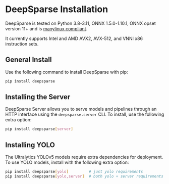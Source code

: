 <!--
Copyright (c) 2021 - present / Neuralmagic, Inc. All Rights Reserved.

Licensed under the Apache License, Version 2.0 (the "License");
you may not use this file except in compliance with the License.
You may obtain a copy of the License at

   http://www.apache.org/licenses/LICENSE-2.0

Unless required by applicable law or agreed to in writing,
software distributed under the License is distributed on an "AS IS" BASIS,
WITHOUT WARRANTIES OR CONDITIONS OF ANY KIND, either express or implied.
See the License for the specific language governing permissions and
limitations under the License.
-->

# DeepSparse Installation

DeepSparse is tested on Python 3.8-3.11, ONNX 1.5.0-1.10.1, ONNX opset version 11+ and is [manylinux compliant](https://peps.python.org/pep-0513/).

It currently supports Intel and AMD AVX2, AVX-512, and VNNI x86 instruction sets.

## General Install

Use the following command to install DeepSparse with pip:

```bash
pip install deepsparse
```

## Installing the Server

DeepSparse Server allows you to serve models and pipelines through an HTTP interface using the `deepsparse.server` CLI.
To install, use the following extra option:

```bash
pip install deepsparse[server]
```

## Installing YOLO

The Ultralytics YOLOv5 models require extra dependencies for deployment. To use YOLO models, install with the following extra option:

```bash
pip install deepsparse[yolo]         # just yolo requirements
pip install deepsparse[yolo,server]  # both yolo + server requirements
```
